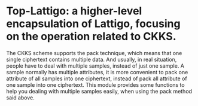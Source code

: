 # Top-Lattigo: a higher-level encapsulation of Lattigo, focusing on the operation related to CKKS.

The CKKS scheme supports the pack technique, which means that one single ciphertext contains multiple data. And usually, in real situation, people have to deal with multiple samples, instead of just one sample.
A sample normally has multiple attributes, it is more convenient to pack one attribute of all samples into one ciphertext, instead of pack all attribute of one sample into one ciphertext.
This module provides some functions to help you dealing with multiple samples easily, when using the pack method said above.